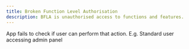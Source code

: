 ```yaml
---
title: Broken Function Level Authorisation
description: BFLA is unauthorised access to functions and features.
---
```

App fails to check if user can perform that action.
E.g. Standard user accessing admin panel